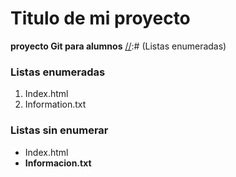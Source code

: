 # Titulo de mi proyecto
**proyecto Git para alumnos**
[//]:# (Listas enumeradas)
### Listas  enumeradas
1. Index.html
2. Information.txt

### Listas sin enumerar
[//]:# (Listas sin enumeradas)
* Index.html
* **Informacion.txt**

